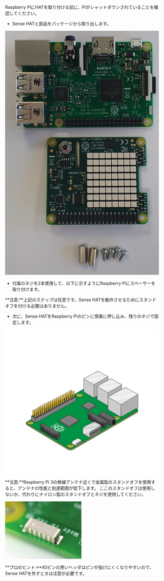 Raspberry PiにHATを取り付ける前に、Piがシャットダウンされていることを確認してください。

+ Sense HATと部品をパッケージから取り出します。

![Sense HAT部品](images/sensehat-parts.png)

+ 付属のネジを2本使用して、以下に示すようにRaspberry Piにスペーサーを取り付けます。

**注意:**上記のステップは任意です。Sense HATを動作させるためにスタンドオフを付ける必要はありません。

+ 次に、Sense HATをRaspberry Piのピンに慎重に押し込み、残りのネジで固定します。

![Sense HATを取り付ける](images/animated_sense_hat.gif)

**注意:**Raspberry Pi 3の無線アンテナ近くで金属製のスタンドオフを使用すると、アンテナの性能と到達範囲が低下します。 ここのスタンドオフは使用しないか、代わりにナイロン製のスタンドオフとネジを使用してください。

![Wi-Fiアンテナの付いたRaspberry Pi 3](images/pi3-wifi.png)

**プロのヒント:**40ピンの黒いヘッダはピンが抜けにくくなりやすいので、Sense HATを外すときは注意が必要です。

